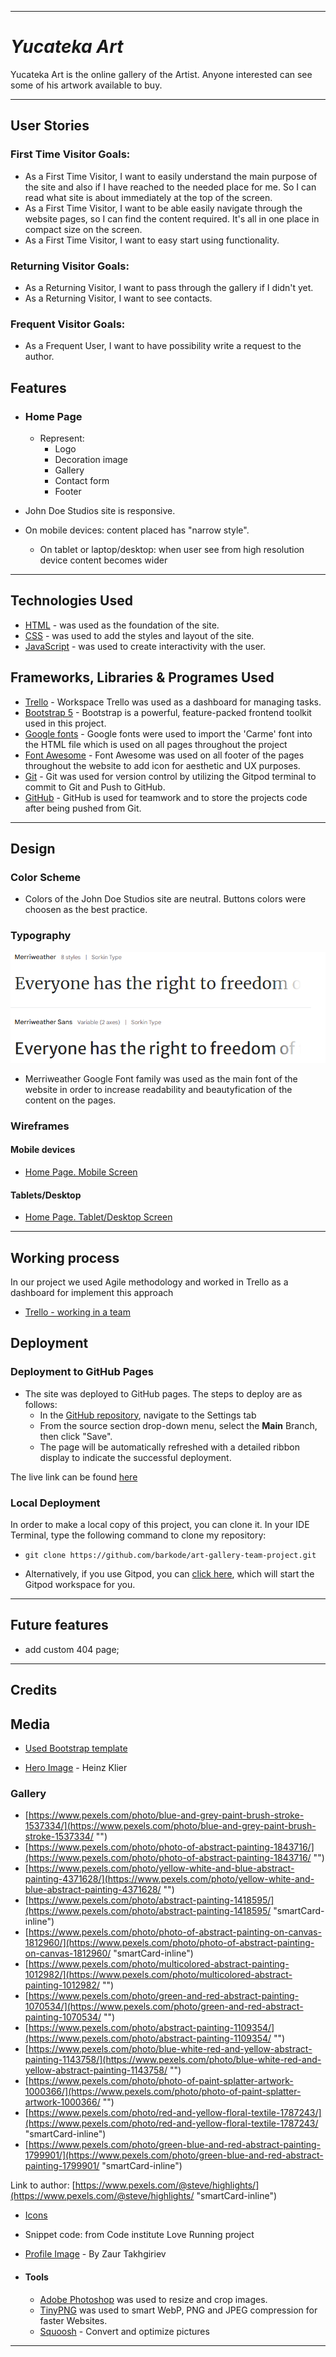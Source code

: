 
---

# *Yucateka Art*

Yucateka Art is the online gallery of the Artist. Anyone interested can see some of his artwork available to buy.

---
## User Stories

### First Time Visitor Goals:

* As a First Time Visitor, I want to easily understand the main purpose of the site and also if I have reached to the needed place for me. So I can read what site is about immediately at the top of the screen.
* As a First Time Visitor, I want to be able easily navigate through the website pages, so I can find the content required. It's all in one place in compact size on the screen.
* As a First Time Visitor, I want to easy start using functionality.

### Returning Visitor Goals:

* As a Returning Visitor, I want to pass through the gallery if I didn't yet.
* As a Returning Visitor, I want to see contacts.

### Frequent Visitor Goals:

* As a Frequent User, I want to have possibility write a request to the author.

## Features

+ ### Home Page

  - Represent:
    * Logo
    * Decoration image
    * Gallery
    * Contact form
    * Footer

- John Doe Studios site is responsive.

- On mobile devices: content placed has "narrow style".

  * On tablet or laptop/desktop: when user see from high resolution device content becomes wider

---
## Technologies Used

- [HTML](https://developer.mozilla.org/en-US/docs/Web/HTML) - was used as the foundation of the site.
- [CSS](https://developer.mozilla.org/en-US/docs/Web/css) - was used to add the styles and layout of the site.
- [JavaScript](https://developer.mozilla.org/en-US/docs/Web/JavaScript) - was used to create interactivity with the user.

## Frameworks, Libraries & Programes Used
- [Trello](https://trello.com/) - Workspace Trello was used as a dashboard for managing tasks.
- [Bootstrap 5](https://getbootstrap.com/) - Bootstrap is a powerful, feature-packed frontend toolkit used in this project.
- [Google fonts](https://fonts.google.com) - Google fonts were used to import the 'Carme' font into the HTML file which is used on all pages throughout the project
- [Font Awesome](https://fontawesome.com) - Font Awesome was used on all footer of the pages throughout the website to add icon for aesthetic and UX purposes.
- [Git](https://gitpod.io) - Git was used for version control by utilizing the Gitpod terminal to commit to Git and Push to GitHub.
- [GitHub](https://github.com) - GitHub is used for teamwork and to store the projects code after being pushed from Git.

---
## Design

### Color Scheme

- Сolors of the John Doe Studios site are neutral. Buttons colors were choosen as the best practice.

### Typography

![Main Font](docs/primary_font.png)

- Merriweather Google Font family was used as the main font of the website in order to increase readability and beautyfication of the content on the pages.

### Wireframes

#### Mobile devices

- [Home Page. Mobile Screen](docs/basic-wireframe.jpg)

#### Tablets/Desktop

- [Home Page. Tablet/Desktop Screen](docs/basic-wireframe.jpg)

---

## Working process

In our project we used Agile methodology and worked in Trello as a dashboard for implement this approach

- [Trello - working in a team](docs/trello.png)

## Deployment

### Deployment to GitHub Pages

- The site was deployed to GitHub pages. The steps to deploy are as follows: 
  - In the [GitHub repository](https://github.com/barkode/art-gallery-team-project), navigate to the Settings tab 
  - From the source section drop-down menu, select the **Main** Branch, then click "Save".
  - The page will be automatically refreshed with a detailed ribbon display to indicate the successful deployment.

The live link can be found [here](https://barkode.github.io/art-gallery-team-project/)

### Local Deployment

In order to make a local copy of this project, you can clone it.
In your IDE Terminal, type the following command to clone my repository:

- `git clone https://github.com/barkode/art-gallery-team-project.git`

- Alternatively, if you use Gitpod, you can [click here](https://gitpod.io/#https://github.com/barkode/art-gallery-team-project), which will start the Gitpod workspace for you.

---

## Future features
- add custom 404 page;

---
## Credits

## Media
  - [Used Bootstrap template](https://startbootstrap.com/theme/creative)

  - [Hero Image](https://www.pexels.com/photo/man-in-white-and-blue-striped-long-sleeved-shirt-painting-near-seashore-896108/) - Heinz Klier   

### Gallery

  - [https://www.pexels.com/photo/blue-and-grey-paint-brush-stroke-1537334/](https://www.pexels.com/photo/blue-and-grey-paint-brush-stroke-1537334/ "‌")
  - [https://www.pexels.com/photo/photo-of-abstract-painting-1843716/](https://www.pexels.com/photo/photo-of-abstract-painting-1843716/ "‌")
  - [https://www.pexels.com/photo/yellow-white-and-blue-abstract-painting-4371628/](https://www.pexels.com/photo/yellow-white-and-blue-abstract-painting-4371628/ "‌")
  - [https://www.pexels.com/photo/abstract-painting-1418595/](https://www.pexels.com/photo/abstract-painting-1418595/ "smartCard-inline")
  - [https://www.pexels.com/photo/photo-of-abstract-painting-on-canvas-1812960/](https://www.pexels.com/photo/photo-of-abstract-painting-on-canvas-1812960/ "smartCard-inline")
  - [https://www.pexels.com/photo/multicolored-abstract-painting-1012982/](https://www.pexels.com/photo/multicolored-abstract-painting-1012982/ "‌")
  - [https://www.pexels.com/photo/green-and-red-abstract-painting-1070534/](https://www.pexels.com/photo/green-and-red-abstract-painting-1070534/ "‌")
  - [https://www.pexels.com/photo/abstract-painting-1109354/](https://www.pexels.com/photo/abstract-painting-1109354/ "‌")
  - [https://www.pexels.com/photo/blue-white-red-and-yellow-abstract-painting-1143758/](https://www.pexels.com/photo/blue-white-red-and-yellow-abstract-painting-1143758/ "‌")
  - [https://www.pexels.com/photo/photo-of-paint-splatter-artwork-1000366/](https://www.pexels.com/photo/photo-of-paint-splatter-artwork-1000366/ "‌")
  - [https://www.pexels.com/photo/red-and-yellow-floral-textile-1787243/](https://www.pexels.com/photo/red-and-yellow-floral-textile-1787243/ "smartCard-inline")
  - [https://www.pexels.com/photo/green-blue-and-red-abstract-painting-1799901/](https://www.pexels.com/photo/green-blue-and-red-abstract-painting-1799901/ "smartCard-inline")

Link to author:
[https://www.pexels.com/@steve/highlights/](https://www.pexels.com/@steve/highlights/ "smartCard-inline")

- [Icons](https://www.flaticon.com/free-icon/art-and-design_3528221?term=art&page=1&position=31&origin=search&related_id=3528221 "‌")

- Snippet code: from Code institute Love Running project

- [Profile Image](https://www.pexels.com/photo/a-bearded-man-in-a-checkered-shirt-and-a-cap-standing-on-a-field-26222877/ "smartCard-inline") - By Zaur Takhgiriev

+ #### Tools

    - [Adobe Photoshop](https://www.adobe.com) was used to resize and crop images.
    - [TinyPNG](https://tinypng.com/) was used to smart WebP, PNG and JPEG compression for faster Websites.
    - [Squoosh](https://squoosh.app/) - Convert and optimize pictures
---
